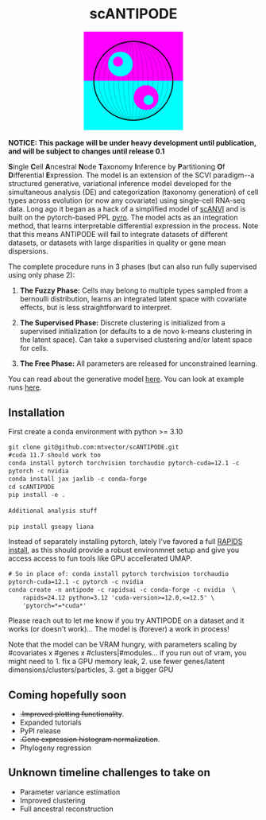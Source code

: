 <h1 style="text-align: center;"> scANTIPODE</h1>
<a href="https://en.wikipedia.org/wiki/Antipodes"> 
<div align="center">
  <img src="assets/antipode_logo_alternate.png" alt="antipode logo!" width="200">
</div>
</a>

**NOTICE: This package will be under heavy development until publication, and will be subject to changes until release 0.1**




**S**ingle **C**ell **A**ncestral **N**ode **T**axonomy **I**nference by **P**artitioning **O**f **D**ifferential **E**xpression. The model is an extension of the SCVI paradigm--a structured generative, variational inference model developed for the simultaneous analysis (DE) and categorization (taxonomy generation) of cell types across evolution (or now any covariate) using single-cell RNA-seq data. Long ago it began as a hack of a simplified model of [scANVI](https://pyro.ai/examples/scanvi.html) and is built on the pytorch-based PPL [pyro](https://pyro.ai/). The model acts as an integration method, that learns interpretable differential expression in the process. Note that this means ANTIPODE will fail to integrate datasets of different datasets, or datasets with large disparities in quality or gene mean dispersions.

The complete procedure runs in 3 phases (but can also run fully supervised using only phase 2):

1. **The Fuzzy Phase:** Cells may belong to multiple types sampled from a bernoulli distribution, learns an integrated latent space with covariate effects, but is less straightforward to interpret.

2. **The Supervised Phase:** Discrete clustering is initialized from a supervised initialization (or defaults to a de novo k-means clustering in the latent space). Can take a supervised clustering and/or latent space for cells.

3. **The Free Phase:** All parameters are released for unconstrained learning.


You can read about the generative model [here](https://www.overleaf.com/read/nmcmcjtvmfcb#acf7a4). You can look at example runs [here](examples/outputs/).


## Installation
First create a conda environment with python >= 3.10
```
git clone git@github.com:mtvector/scANTIPODE.git
#cuda 11.7 should work too
conda install pytorch torchvision torchaudio pytorch-cuda=12.1 -c pytorch -c nvidia
conda install jax jaxlib -c conda-forge
cd scANTIPODE
pip install -e .

Additional analysis stuff

pip install gseapy liana

```

Instead of separately installing pytorch, lately I've favored a full [RAPIDS install](https://docs.rapids.ai/install/#selector), as this should provide a robust environmnet setup and give you access access to fun tools like GPU accellerated UMAP.

```
# So in place of: conda install pytorch torchvision torchaudio pytorch-cuda=12.1 -c pytorch -c nvidia
conda create -n antipode -c rapidsai -c conda-forge -c nvidia  \
    rapids=24.12 python=3.12 'cuda-version>=12.0,<=12.5' \
    'pytorch=*=*cuda*'
```


Please reach out to let me know if you try ANTIPODE on a dataset and it works (or doesn't work)... The model is (forever) a work in process!

Note that the model can be VRAM hungry, with parameters scaling by #covariates x #genes x #clusters|#modules... if you run out of vram, you might need to 1. fix a
GPU memory leak, 2. use fewer genes/latent dimensions/clusters/particles, 3. get a bigger GPU

## Coming hopefully soon
- ~~.Improved plotting functionality~~.
- Expanded tutorials
- PyPI release
- ~~.Gene expression histogram normalization~~.
- Phylogeny regression

## Unknown timeline challenges to take on
- Parameter variance estimation
- Improved clustering
- Full ancestral reconstruction

